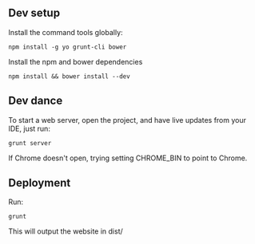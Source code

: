 Dev setup
---------

Install the command tools globally:

    npm install -g yo grunt-cli bower

Install the npm and bower dependencies

    npm install && bower install --dev

Dev dance
---------

To start a web server, open the project, and have live updates from your IDE, just run:

    grunt server

If Chrome doesn't open, trying setting CHROME_BIN to point to Chrome.

Deployment
----------

Run:

    grunt

This will output the website in dist/